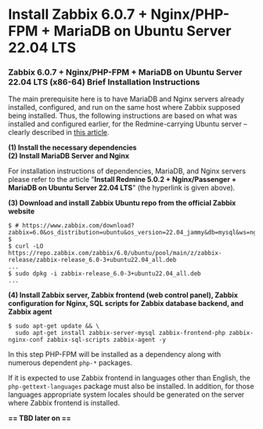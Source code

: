 # Install Zabbix 6.0.7 + Nginx/PHP-FPM + MariaDB on Ubuntu Server 22.04 LTS

### Zabbix 6.0.7 + Nginx/PHP-FPM + MariaDB on Ubuntu Server 22.04 LTS (x86-64) Brief Installation Instructions

The main prerequisite here is to have MariaDB and Nginx servers already installed, configured, and run on the same host where Zabbix supposed being installed. Thus, the following instructions are based on what was installed and configured earlier, for the Redmine-carrying Ubuntu server &ndash; clearly described in [this article](/data/docs/ubuntusrv/redmine-nginx-passenger-mariadb-on-ubuntu-jammy "Install Redmine 5.0.2 + Nginx/Passenger + MariaDB on Ubuntu Server 22.04 LTS").

**(1) Install the necessary dependencies**<br />
**(2) Install MariaDB Server and Nginx**

For installation instructions of dependencies, MariaDB, and Nginx servers please refer to the article "**Install Redmine 5.0.2 + Nginx/Passenger + MariaDB on Ubuntu Server 22.04 LTS**" (the hyperlink is given above).

**(3) Download and install Zabbix Ubuntu repo from the official Zabbix website**

```
$ # https://www.zabbix.com/download?zabbix=6.0&os_distribution=ubuntu&os_version=22.04_jammy&db=mysql&ws=nginx
$
$ curl -LO https://repo.zabbix.com/zabbix/6.0/ubuntu/pool/main/z/zabbix-release/zabbix-release_6.0-3+ubuntu22.04_all.deb
...
$ sudo dpkg -i zabbix-release_6.0-3+ubuntu22.04_all.deb
...
```

**(4) Install Zabbix server, Zabbix frontend (web control panel), Zabbix configuration for Nginx, SQL scripts for Zabbix database backend, and Zabbix agent**

```
$ sudo apt-get update && \
  sudo apt-get install zabbix-server-mysql zabbix-frontend-php zabbix-nginx-conf zabbix-sql-scripts zabbix-agent -y
```

In this step PHP-FPM will be installed as a dependency along with numerous dependent `php-*` packages.

If it is expected to use Zabbix frontend in languages other than English, the `php-gettext-languages` package must also be installed. In addition, for those languages appropriate system locales should be generated on the server where Zabbix frontend is installed.

**== TBD later on ==**
